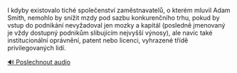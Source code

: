 
I kdyby existovalo tiché společenství zaměstnavatelů, o kterém mluvil Adam Smith, nemohlo by snížit mzdy pod sazbu konkurenčního trhu, pokud by vstup do podnikání nevyžadoval jen mozky a kapitál (posledně jmenovaný je vždy dostupný podnikům slibujícím nejvyšší výnosy), ale navíc také institucionální oprávnění, patent nebo licenci, vyhrazené třídě privilegovaných lidí.

[🔊 Poslechnout audio](/data/7-paragraphs/audio/chapter_107/para_009-I-kdyby-existovalo-tich-spoleenstv-zamstnavate.mp3)
